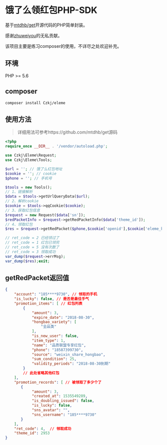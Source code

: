 # 饿了么领红包PHP-SDK

基于[mtdhb/get](https://github.com/mtdhb/get)开源代码的PHP简单封装。

感谢[zhuweiyou](https://github.com/zhuweiyou)的无私贡献。

该项目主要是练习composer的使用，不详尽之处欢迎补充。

## 环境

PHP >= 5.6

## composer

```
composer install Czkj/eleme
```

## 使用方法

> 详细用法可参考https://github.com/mtdhb/get源码

~~~php
<?php
require_once __DIR__ . '/vendor/autoload.php';

use Czkj\Eleme\Request;
use Czkj\Eleme\Tools;

$url = ''; // 饿了么红包地址
$cookie = ''; // cookie
$phone = ''; // 手机号

$tools = new Tools();
// 1、链接解析
$data = $tools->getUrlQueryData($url);
// 2、解析cookie
$cookie = $tools->qqCookie($cookie);
// 3、获取红包信息
$request = new Request($data['sn']);
$redPacketInfo = $request->getRedPacketInfo($data['theme_id']);
// 4、领取红包
$res = $request->getRedPacket($phone,$cookie['openid'],$cookie['eleme_key'],$data['platform']);

// ret_code = 2 已经领过了
// ret_code = 1 红包已领完
// ret_code = 5 没有次数了
// ret_code = 3 领取成功
var_dump($request->errMsg);
var_dump($res);exit;
~~~

## getRedPacket返回值

~~~json
{
    "account": "185****9730", // 领取的手机
    "is_lucky": false, // 是否是最佳手气
    "promotion_items": [ // 红包列表
        {
            "amount": 3,
            "expire_date": "2018-08-30",
            "hongbao_variety": [
                "全品类"
            ],
            "is_new_user": false,
            "item_type": 1,
            "name": "品质联盟专享红包",
            "phone": "18587399730",
            "source": "weixin_share_hongbao",
            "sum_condition": 25,
            "validity_periods": "2018-08-30到期"
        }
        // 此处省略其他红包
    ],
    "promotion_records": [ // 被领取了多少个了
       {
            "amount": 3,
            "created_at": 1535549289,
            "is_doubling_issued": false,
            "is_lucky": false,
            "sns_avatar": "",
            "sns_username": "185****9730"
       }
    ],
    "ret_code": 4,  // 领取成功
    "theme_id": 2953
}
~~~